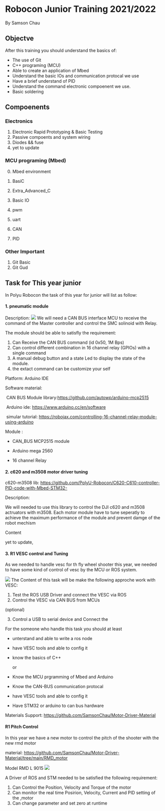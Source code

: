 # Robocon Junior Training 2021/2022
By Samson Chau 

## Objectve 

After this training you should understand the basics of:

* The use of Git
* C++ programing (MCU)
* Able to create an application of Mbed 
* Understand the basic IOs and communication protocal we use 
* Have a brief understand of PID
* Understand the command electronic compoenent we use.
* Basic soldering 

## Compoenents

### Electronics 

1. Electronic Rapid Prototyping & Basic Testing
2. Passive compoents and system wiring
3. Diodes && fuse
4. yet to update

### MCU programing (Mbed)

0. Mbed environment 

1. BasiC 
2. Extra_Advanced_C
3. Basic IO
4. pwm
5. uart
6. CAN
7. PID

### Other Important

1. Git Basic
2. Git Gud

## Task for This year junior

In Polyu Robocon the task of this year for junior will list as follow:

#### 1. pneumatic module 

Description:
![](https://github.com/SamsonChau/Robocon_Training_2021-2022_backup/blob/main/pic/16_channel_relay.png)
We will need a CAN BUS interface MCU to receive the command of the Master controller and control the SMC solinoid with Relay.

The module should be able to satisfly the requirement:

1. Can Receive the  CAN BUS command (id 0x50, 1M Bps) 
2. Can control different combination in 16 channel relay (GPIOs)  with a single command 
3. A manual debug button and a state Led to display the state of the module.
4. the extact command can be customize your self

Platform: Arduino IDE 

Software material:

​	CAN BUS Module library:https://github.com/autowp/arduino-mcp2515

​	Arduino ide: https://www.arduino.cc/en/software

​	simular tutorial: https://robojax.com/controlling-16-channel-relay-module-using-arduino

Module :

* CAN_BUS MCP2515 module

* Arduino mega 2560

* 16 channel Relay 

  

#### 2. c620 and m3508 motor driver tuning 

c620-m3508 lib: https://github.com/PolyU-Robocon/C620-C610-controller-PID-code-with-Mbed-STM32-

Description:

We will needed to use this library to control the DJI c620 and m3508 actruators with m3508. Each motor module have to tune seperatly to achieve the maximum performance of the module and prevent damge of the robot mechism 

Content 

yet to update,



#### 3. R1 VESC control and Tuning 

As we needed to handle vesc for th fly wheel shooter this year, we needed to have some kind of control of vesc by the MCU or ROS system. 

![](https://github.com/SamsonChau/Robocon_Training_2021-2022_backup/blob/main/pic/vesc_tool.png)
The Content of this task will be make the following approche work  with VESC:

1. Test the ROS USB Driver and connect the VESC via ROS
2. Control the VESC via CAN BUS from MCUs

(optional)

3. Control a USB to serial device and Connect the  

For the someone who handle this task you should at least

* unterstand and able to write a ros node

* have VESC tools and able to config it 

* know the basics of C++ 

  or 

* Know the MCU prgramming of Mbed and Arduino

* Know the CAN-BUS communication protocal 

* have VESC tools and able to config it 

* Have STM32 or arduino to can bus hardware

Materials Support: https://github.com/SamsonChau/Motor-Driver-Material

#### R1 Pitch Control 

In this year we have a new motor to control the pitch of the shooter with the new rmd motor

material: https://github.com/SamsonChau/Motor-Driver-Material/tree/main/RMD_motor

Model RMD L 9015 ![](https://github.com/SamsonChau/Robocon_Training_2021-2022_backup/blob/main/pic/RMD_L_9015.jpg)

  





A Driver of ROS and STM needed to be satisfied the following requirement:

1. Can Control the Position, Velocity and Torque of the motor 
2. Can monitor the real time Posirion, Velocity, Current and PID setting of the ,motor 
3. Can change parameter and set zero at  runtime 
